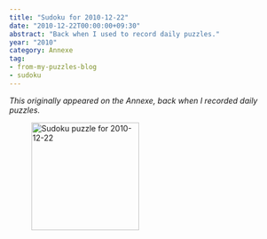 ```yaml
---
title: "Sudoku for 2010-12-22"
date: "2010-12-22T00:00:00+09:30"
abstract: "Back when I used to record daily puzzles."
year: "2010"
category: Annexe
tag:
- from-my-puzzles-blog
- sudoku
---
```

<p style="font-style:italic;">This originally appeared on the Annexe, back when I recorded daily puzzles.</p>

<figure><p><img src="https://rubenerd.com/files/museum/sudoku-2010-12-22.png" alt="Sudoku puzzle for 2010-12-22" style="width:194px; height:194px; image-rendering:optimizeSpeed; image-rendering:-moz-crisp-edges; image-rendering:-o-crisp-edges; image-rendering:-webkit-optimize-contrast; image-rendering:optimize-contrast; image-rendering:crisp-edges; image-rendering:pixelated; -ms-interpolation-mode:nearest-neighbor;" /></p></figure>
